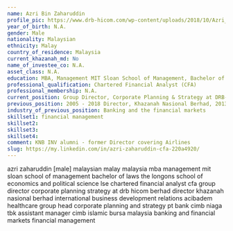 ```yaml
---
name: Azri Bin Zaharuddin
profile_pic: https://www.drb-hicom.com/wp-content/uploads/2018/10/Azri_web.jpg
year_of_birth: N.A.
gender: Male
nationality: Malaysian
ethnicity: Malay
country_of_residence: Malaysia 
current_khazanah_md: No
name_of_investee_co: N.A.
asset_class: N.A.
education: MBA, Management MIT Sloan School of Management, Bachelor of Laws (The London School of Economics and Political Science)
professional_qualification: Chartered Financial Analyst (CFA)
professional_membership: N.A.
current_position: Group Director, Corporate Planning & Strategy at DRB-HICOM Berhad
previous_position: 2005 - 2018 Director, Khazanah Nasional Berhad, 2013 - 2015 Director, International Business Development and International Relations, Acibadem Healthcare Group, 2007 - 2010 Head, Corporate Planning and Strategy, PT Bank CIMB Niaga Tbk, 2004 - 2005 Assistant Manager, CIMB Islamic, 1998 - 2004 Manager, Bursa Malaysia
industry_of_previous_position: Banking and the financial markets
skillset1: financial management
skillset2: 
skillset3: 
skillset4: 
comment: KNB INV alumni - former Director covering Airlines
slug: https://my.linkedin.com/in/azri-zaharuddin-cfa-220a4920/
---
```


azri zaharuddin [male] malaysian malay malaysia mba management mit sloan school of management bachelor of laws the longons school of economics and political science lse chartered financial analyst cfa group director corporate planning strategy at drb hicom berhad director khazanah nasional berhad international business development relations acibadem healthcare  group head corporate planning and strategy pt bank cimb niaga tbk assistant manager cimb islamic bursa malaysia banking and financial markets financial management